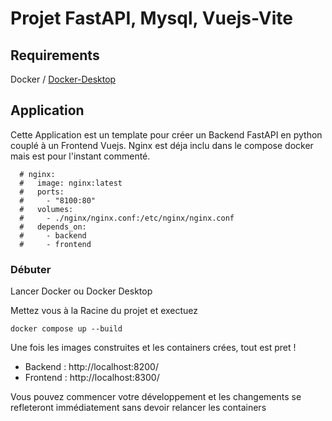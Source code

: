 # Projet FastAPI, Mysql, Vuejs-Vite

## Requirements

Docker / [Docker-Desktop](https://www.docker.com/get-started/)

## Application

Cette Application est un template pour créer un Backend FastAPI en python couplé à un Frontend Vuejs.
Nginx est déja inclu dans le compose docker mais est pour l'instant commenté.

```
  # nginx:
  #   image: nginx:latest
  #   ports:
  #     - "8100:80"
  #   volumes:
  #     - ./nginx/nginx.conf:/etc/nginx/nginx.conf
  #   depends_on:
  #     - backend
  #     - frontend
```

### Débuter

Lancer Docker ou Docker Desktop

Mettez vous à la Racine du projet et exectuez

```
docker compose up --build
```

Une fois les images construites et les containers crées, tout est pret !

* Backend : http://localhost:8200/
* Frontend : http://localhost:8300/

Vous pouvez commencer votre développement et les changements se refleteront immédiatement sans devoir relancer les containers


